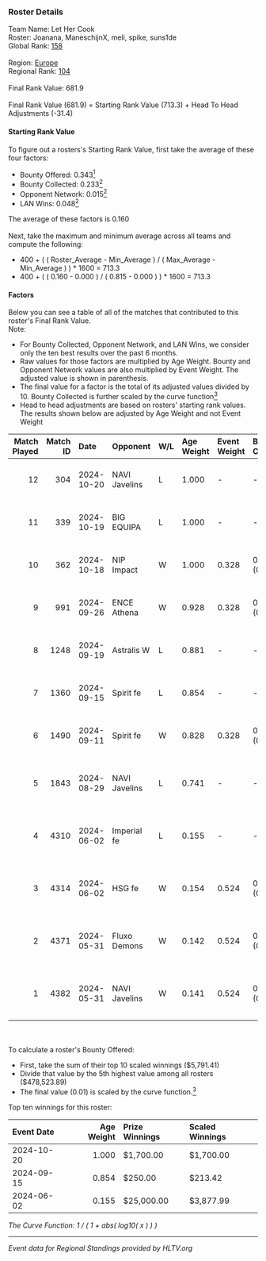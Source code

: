 ### Roster Details<br />
Team Name: Let Her Cook<br />
Roster: Joanana, ManeschijnX, meli, spike, suns1de<br />
Global Rank: [158](../../standings_global_2024_11_06.md)<br />
<br />
Region: [Europe]( ../../standings_europe_2024_11_06.md)<br />
Regional Rank: [104]( ../../standings_europe_2024_11_06.md)<br />
<br />
Final Rank Value:  681.9<br />
<br />
Final Rank Value (681.9) = Starting Rank Value (713.3) + Head To Head Adjustments (-31.4)<br />

#### Starting Rank Value<br />
To figure out a rosters's Starting Rank Value, first take the average of these four factors:<br />
- Bounty Offered: 0.343[<sup>1</sup>](#table2)
- Bounty Collected: 0.233[<sup>2</sup>](#table1)
- Opponent Network: 0.015[<sup>2</sup>](#table1)
- LAN Wins: 0.048[<sup>2</sup>](#table1)

The average of these factors is 0.160<br />
<br />
Next, take the maximum and minimum average across all teams and compute the following:<br />
- 400 + ( ( Roster_Average - Min_Average ) / ( Max_Average - Min_Average ) ) * 1600 = 713.3
- 400 + ( ( 0.160 - 0.000 ) / ( 0.815 - 0.000 ) ) * 1600 = 713.3


#### Factors<br />
Below you can see a table of all of the matches that contributed to this roster's Final Rank Value.<br />
Note:<br />

- For Bounty Collected, Opponent Network, and LAN Wins, we consider only the ten best results over the past 6 months.
- Raw values for those factors are multiplied by Age Weight. Bounty and Opponent Network values are also multiplied by Event Weight. The adjusted value is shown in parenthesis.
- The final value for a factor is the total of its adjusted values divided by 10. Bounty Collected is further scaled by the curve function[<sup>3</sup>](#curveFunction)
- Head to head adjustments are based on rosters' starting rank values. The results shown below are adjusted by Age Weight and not Event Weight
<span id="table1"></span><br />


| Match Played | Match ID | Date       | Opponent      | W/L | Age Weight | Event Weight | Bounty Collected | Opponent Network | LAN Wins  | H2H Adj. | Roster                                     |
| -: | -: | :- | :- | :- | :- | :- | :- | :- | :- | -: | :- |
|           12 |      304 | 2024-10-20 | NAVI Javelins | L   | 1.000      | -            | -                | -                | -         |   -12.42 | Joanana, ManeschijnX, meli, spike, suns1de |
|           11 |      339 | 2024-10-19 | BIG EQUIPA    | L   | 1.000      | -            | -                | -                | -         |   -17.02 | Joanana, ManeschijnX, meli, spike, suns1de |
|           10 |      362 | 2024-10-18 | NIP Impact    | W   | 1.000      | 0.328        | 0.001 (0.000)    | 0.183 (0.060)    | 0 (0.000) |    15.74 | Hikomi, Joanana, ManeschijnX, meli, spike  |
|            9 |      991 | 2024-09-26 | ENCE Athena   | W   | 0.928      | 0.328        | 0.002 (0.001)    | 0.023 (0.007)    | 0 (0.000) |    10.00 | Hikomi, Joanana, ManeschijnX, meli, spike  |
|            8 |     1248 | 2024-09-19 | Astralis W    | L   | 0.881      | -            | -                | -                | -         |   -15.90 | Hikomi, Joanana, ManeschijnX, meli, spike  |
|            7 |     1360 | 2024-09-15 | Spirit fe     | L   | 0.854      | -            | -                | -                | -         |   -15.79 | Hikomi, Joanana, ManeschijnX, meli, spike  |
|            6 |     1490 | 2024-09-11 | Spirit fe     | W   | 0.828      | 0.328        | 0.007 (0.002)    | 0.171 (0.046)    | 0 (0.000) |    11.14 | Hikomi, Joanana, ManeschijnX, meli, spike  |
|            5 |     1843 | 2024-08-29 | NAVI Javelins | L   | 0.741      | -            | -                | -                | -         |   -11.61 | aiveri, Hikomi, Joanana, ManeschijnX, meli |
|            4 |     4310 | 2024-06-02 | Imperial fe   | L   | 0.155      | -            | -                | -                | -         |    -2.17 | ASTRA, Joanana, ManeschijnX, meli, RacheLL |
|            3 |     4314 | 2024-06-02 | HSG fe        | W   | 0.154      | 0.524        | 0.009 (0.001)    | 0.106 (0.009)    | 1 (0.154) |     2.25 | ASTRA, Joanana, ManeschijnX, meli, RacheLL |
|            2 |     4371 | 2024-05-31 | Fluxo Demons  | W   | 0.142      | 0.524        | 0.009 (0.001)    | 0.201 (0.015)    | 1 (0.142) |     2.21 | ASTRA, Joanana, ManeschijnX, meli, RacheLL |
|            1 |     4382 | 2024-05-31 | NAVI Javelins | W   | 0.141      | 0.524        | 0.008 (0.001)    | 0.211 (0.016)    | 1 (0.141) |     2.22 | ASTRA, Joanana, ManeschijnX, meli, RacheLL |

<br />
<span id="table2"></span><br />
To calculate a roster's Bounty Offered:<br />

- First, take the sum of their top 10 scaled winnings ($5,791.41)
- Divide that value by the 5th highest value among all rosters ($478,523.89)
- The final value (0.01) is scaled by the curve function.[<sup>3</sup>](#curveFunction)

Top ten winnings for this roster:<br />

| Event Date | Age Weight | Prize Winnings | Scaled Winnings |
| :- | -: | :- | :- |
| 2024-10-20 |      1.000 | $1,700.00      | $1,700.00       |
| 2024-09-15 |      0.854 | $250.00        | $213.42         |
| 2024-06-02 |      0.155 | $25,000.00     | $3,877.99       |


<span id="curveFunction"></span>_The Curve Function: 1 / ( 1 + abs( log10( x ) ) )_<br />

---
_Event data for Regional Standings provided by HLTV.org_<br />
